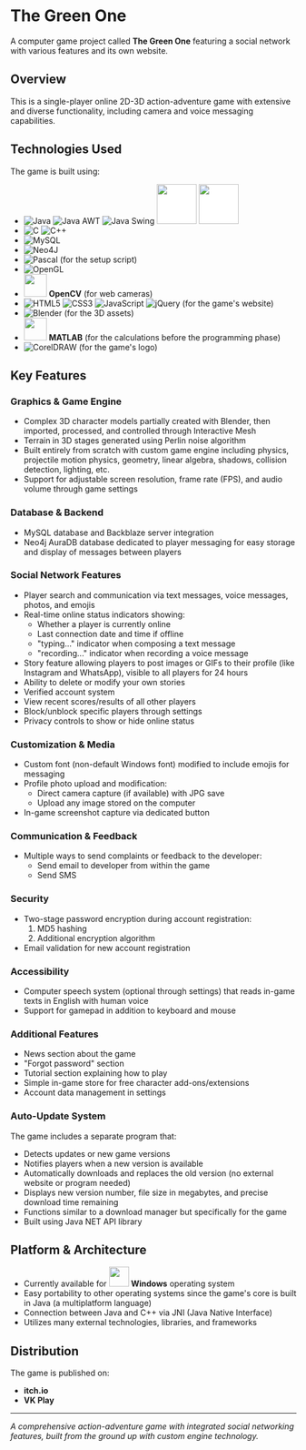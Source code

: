 # The Green One

A computer game project called **The Green One** featuring a social network with various features and its own website.

## Overview

This is a single-player online 2D-3D action-adventure game with extensive and diverse functionality, including camera and voice messaging capabilities.

## Technologies Used

The game is built using:
- ![Java](https://img.shields.io/badge/Java-%23ED8B00.svg?style=for-the-badge&logo=openjdk&logoColor=white)
![Java AWT](https://img.shields.io/badge/Java_AWT-%23ED8B00.svg?style=for-the-badge&logo=openjdk&logoColor=white)
![Java Swing](https://img.shields.io/badge/Java_Swing-%23ED8B00.svg?style=for-the-badge&logo=openjdk&logoColor=white) <img src="https://the-green-one-game.s3.us-west-004.backblazeb2.com/JavaFX_Logo.png" style="background-color: white" width=70 height=70 /> <img src="https://f004.backblazeb2.com/file/The-Green-One-Game/1000016910.png" style="background-color: white" width=70 height=70 />
- ![C](https://img.shields.io/badge/C-%2300599C.svg?style=for-the-badge&logo=c&logoColor=white)
![C++](https://img.shields.io/badge/C++-%2300599C.svg?style=for-the-badge&logo=c%2B%2B&logoColor=white)
- ![MySQL](https://img.shields.io/badge/MySQL-%2300758F.svg?style=for-the-badge&logo=mysql&logoColor=white)
- ![Neo4J](https://img.shields.io/badge/Neo4j-008CC1?style=for-the-badge&logo=neo4j&logoColor=white)
- ![Pascal](https://img.shields.io/badge/Pascal-%23E3F171.svg?style=for-the-badge&logo=delphi&logoColor=black) (for the setup script)
- ![OpenGL](https://img.shields.io/badge/OpenGL-%23FFFFFF.svg?style=for-the-badge&logo=opengl)
- <img src="https://cdn.jsdelivr.net/gh/devicons/devicon/icons/opencv/opencv-original-wordmark.svg" width=40 height=40 /> **OpenCV** (for web cameras)
- ![HTML5](https://img.shields.io/badge/HTML5-%23E34F26.svg?style=for-the-badge&logo=html5&logoColor=white)
![CSS3](https://img.shields.io/badge/CSS3-%231572B6.svg?style=for-the-badge&logo=css3&logoColor=white)
![JavaScript](https://img.shields.io/badge/JavaScript-%23323330.svg?style=for-the-badge&logo=javascript&logoColor=%23F7DF1E)
![jQuery](https://img.shields.io/badge/jQuery-blue?logo=jquery&logoColor=white)
 (for the game's website)
- ![Blender](https://img.shields.io/badge/Blender-%23F5792A.svg?style=for-the-badge&logo=blender&logoColor=white) (for the 3D assets)
- <img src="https://cdn.jsdelivr.net/gh/devicons/devicon/icons/matlab/matlab-original.svg" width=40 height=40 /> **MATLAB** (for the calculations before the programming phase)
- ![CorelDRAW](https://img.shields.io/badge/CorelDRAW-%2300A95C.svg?style=for-the-badge&logo=coreldraw&logoColor=white) (for the game's logo)

## Key Features

### Graphics & Game Engine
- Complex 3D character models partially created with Blender, then imported, processed, and controlled through Interactive Mesh
- Terrain in 3D stages generated using Perlin noise algorithm
- Built entirely from scratch with custom game engine including physics, projectile motion physics, geometry, linear algebra, shadows, collision detection, lighting, etc.
- Support for adjustable screen resolution, frame rate (FPS), and audio volume through game settings

### Database & Backend
- MySQL database and Backblaze server integration
- Neo4j AuraDB database dedicated to player messaging for easy storage and display of messages between players

### Social Network Features
- Player search and communication via text messages, voice messages, photos, and emojis
- Real-time online status indicators showing:
  - Whether a player is currently online
  - Last connection date and time if offline
  - "typing..." indicator when composing a text message
  - "recording..." indicator when recording a voice message
- Story feature allowing players to post images or GIFs to their profile (like Instagram and WhatsApp), visible to all players for 24 hours
- Ability to delete or modify your own stories
- Verified account system
- View recent scores/results of all other players
- Block/unblock specific players through settings
- Privacy controls to show or hide online status

### Customization & Media
- Custom font (non-default Windows font) modified to include emojis for messaging
- Profile photo upload and modification:
  - Direct camera capture (if available) with JPG save
  - Upload any image stored on the computer
- In-game screenshot capture via dedicated button

### Communication & Feedback
- Multiple ways to send complaints or feedback to the developer:
  - Send email to developer from within the game
  - Send SMS

### Security
- Two-stage password encryption during account registration:
  1. MD5 hashing
  2. Additional encryption algorithm
- Email validation for new account registration

### Accessibility
- Computer speech system (optional through settings) that reads in-game texts in English with human voice
- Support for gamepad in addition to keyboard and mouse

### Additional Features
- News section about the game
- "Forgot password" section
- Tutorial section explaining how to play
- Simple in-game store for free character add-ons/extensions
- Account data management in settings

### Auto-Update System
The game includes a separate program that:
- Detects updates or new game versions
- Notifies players when a new version is available
- Automatically downloads and replaces the old version (no external website or program needed)
- Displays new version number, file size in megabytes, and precise download time remaining
- Functions similar to a download manager but specifically for the game
- Built using Java NET API library

## Platform & Architecture

- Currently available for <img src="https://cdn.jsdelivr.net/gh/devicons/devicon/icons/windows8/windows8-original.svg" width=35 height=35 /> **Windows** operating system
- Easy portability to other operating systems since the game's core is built in Java (a multiplatform language)
- Connection between Java and C++ via JNI (Java Native Interface)
- Utilizes many external technologies, libraries, and frameworks

## Distribution

The game is published on:
- **itch.io**
- **VK Play**

---

*A comprehensive action-adventure game with integrated social networking features, built from the ground up with custom engine technology.*
